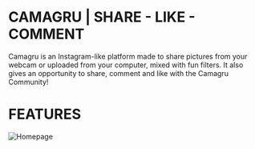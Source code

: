 # CAMAGRU | SHARE - LIKE - COMMENT
Camagru is an Instagram-like platform made to share pictures from your webcam or uploaded from your computer, mixed with fun filters. It also gives an opportunity to share, comment and like with the Camagru Community!

# FEATURES
![Homepage](../master/Previews/Homepage.png)
